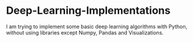 # Deep-Learning-Implementations

I am trying to implement some basic deep learning algorithms with Python, without using libraries except Numpy, Pandas and Visualizations.
